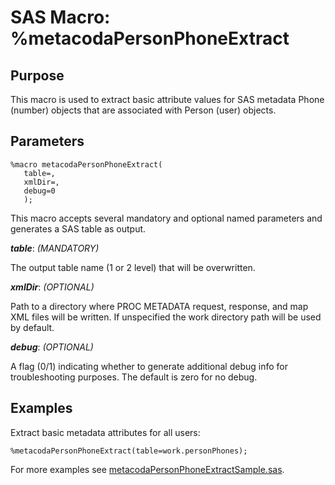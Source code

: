 # SAS Macro: %metacodaPersonPhoneExtract

## Purpose

This macro is used to extract basic attribute values for SAS metadata Phone (number)
objects that are associated with Person (user) objects.

## Parameters

    %macro metacodaPersonPhoneExtract(
       table=,
       xmlDir=,
       debug=0
       );

This macro accepts several mandatory and optional named parameters and generates a SAS table
as output.

***table***: _(MANDATORY)_

The output table name (1 or 2 level) that will be overwritten.

***xmlDir***: _(OPTIONAL)_
 
Path to a directory where PROC METADATA request, response, and map XML files will be written.
If unspecified the work directory path will be used by default.

***debug***: _(OPTIONAL)_

A flag (0/1) indicating whether to generate additional debug info for troubleshooting purposes.
The default is zero for no debug.

## Examples

Extract basic metadata attributes for all users:
 
    %metacodaPersonPhoneExtract(table=work.personPhones);

For more examples see [metacodaPersonPhoneExtractSample.sas](https://github.com/Metacoda/idsync-utils/blob/master/samples/metacodaPersonPhoneExtractSample.sas).